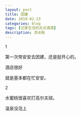 ```yaml
---
layout: post
title: 团建
date: 2019-02-23
categories: blog
tags: [记录生活的点点滴滴]
description: 流水账
---
```


1 

第一次带安安去团建，还是挺开心的。

酒店很好

就是基本都在忙安安。

2

水蜜桃很喜欢打高尔夫球。

温泉没泡上
















